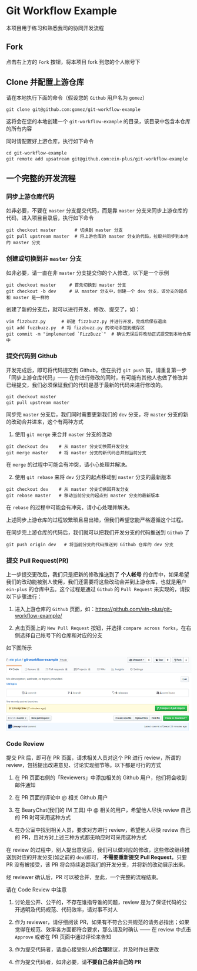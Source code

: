 # Git Workflow Example

本项目用于练习和熟悉我司的协同开发流程

## Fork

点击右上方的 `Fork` 按钮，将本项目 fork 到您的个人帐号下

## Clone 并配置上游仓库

请在本地执行下面的命令（假设您的 `Github` 用户名为 `gomez`）

```shell
git clone git@github.com:gomez/git-workflow-example
```

这将会在您的本地创建一个 `git-workflow-example` 的目录，该目录中包含本仓库的所有内容

同时请配置好上游仓库，执行如下命令

```shell
cd git-workflow-example
git remote add upsatream git@github.com:ein-plus/git-workflow-example
```

## 一个完整的开发流程

### 同步上游仓库代码

如非必要，不要在 `master` 分支提交代码，而是靠 `master` 分支来同步上游仓库的代码，进入项目目录后，执行如下命令

```shell
git checkout master       # 切换到 master 分支
git pull upstream master  # 将上游仓库的 master 分支的代码，拉取并同步到本地的 master 分支
```

### 创建或切换到非 `master` 分支

如非必要，请一直在非 `master` 分支提交你的个人修改，以下是一个示例

```shell
git checkout master     # 首先切换到 master 分支
git checkout -b dev     # 从 master 分支中，创建一个 dev 分支，该分支的起点和 master 是一样的
```

创建了新的分支后，就可以进行开发、修改、提交了，如：

```shell
vim fizzbuzz.py      # 新建 fizzbuzz.py 并进行开发，完成后保存退出
git add fuzzbuzz.py  # 将 fizzbuzz.py 的改动添加到缓存区
git commit -m "implemented `FizzBuzz`"  # 确认无误后将改动正式提交到本地仓库中
```

### 提交代码到 Github

开发完成后，即可将代码提交到 Github，但在执行 `git push` 前，请重复第一步「同步上游仓库代码」—— 在你进行修改的同时，有可能有其他人也做了修改并已经提交，我们必须保证我们的代码是基于最新的代码来进行修改的。

```shell
git checkout master
git pull upstream master
```

同步完 `master` 分支后，我们同时需要更新我们的 `dev` 分支，将 `master` 分支的新的改动合并进来，这个有两种方式

1. 使用 `git merge` 来合并 `master` 分支的改动

```shell
git checkout dev    # 从 master 分支切换回开发分支
git merge master    # 将 master 分支的新代码合并到当前分支
```

在 `merge` 的过程中可能会有冲突，请小心处理并解决。

2. 使用 `git rebase` 来将 `dev` 分支的起点移动到 `master` 分支的最新版本

```shell
git checkout dev    # 从 master 分支切换回开发分支
git rebase master   # 移动当前分支的起点到 master 分支的最新版本
```

在 `rebase` 的过程中可能会有冲突，请小心处理并解决。

上述同步上游仓库的过程较繁琐且易出错，但我们希望您能严格遵循这个过程。

在同步完上游仓库的代码后，我们就可以把我们开发分支的代码推送到 `Github` 了

```shell
git push origin dev   # 将当前分支的代码推送到 Github 仓库的 dev 分支
```
### 提交 Pull Request(PR)

上一步提交更改后，我们只是把新的修改推送到了 **个人帐号** 的仓库中，如果希望我们的改动能被别人使用，我们还需要将这些改动合并到上游仓库，也就是用户 `ein-plus` 的仓库中去。这个过程是通过 `Github` 的 `Pull Request` 来实现的，请按以下步骤进行：

1. 进入上游仓库的 `Github` 页面，如：https://github.com/ein-plus/git-workflow-example/

2. 点击页面上的 `New Pull Request` 按钮，并选择 `compare across forks`，在右侧选择自己帐号下的仓库和对应的分支

如下图所示

![New Pull Request](./new_pull_request.gif)

### Code Review

提交 PR 后，即可在 PR 页面，请求相关人员对这个 PR 进行 review，所谓的 review，包括提出改进意见、讨论实现细节等。以下都是可行的方式

1. 在 PR 页面右侧的「Reviewers」中添加相关的 Github 用户，他们将会收到邮件通知

2. 在 PR 页面的评论中 @ 相关 Github 用户

3. 在 BearyChat(我们的 IM 工具) 中 @ 相关的用户，希望他人尽快 review 自己的 PR 时可采用这种方式

4. 在办公室中找到相关人员，要求对方进行 review，希望他人尽快 review 自己的 PR，且对方对上述三种方式都无响应时可采用这种方式

在 review 的过程中，别人提出意见后，我们可以做对应的修改，这些修改继续推送到对应的开发分支(如之前的 `dev`)即可， **不需要重新提交 Pull Request**，只要 PR 没有被接受，该 PR 将会持续追踪我们的开发分支，并将新的改动展示出来。

经 reviewer 确认后，PR 可以被合并，至此，一个完整的流程结束。

请在 Code Review 中注意

1. 讨论是公开、公平的，不存在谁指导谁的问题，review 是为了保证代码的公开透明及代码规范、代码效率，请对事不对人

2. 作为 reviewer，请仔细阅读 PR，如果有不符合公共规范的请务必指出；如果觉得在规范、效率各方面都符合要求，那么请及时确认 —— 在 review 中点击 `Approve` 或者在 PR 页面中通过评论来告知

3. 作为提交代码者，请虚心接受别人的**合理**建议，并及时作出更改

4. 作为提交代码者，如非必要，请**不要自己合并自己的 PR**
